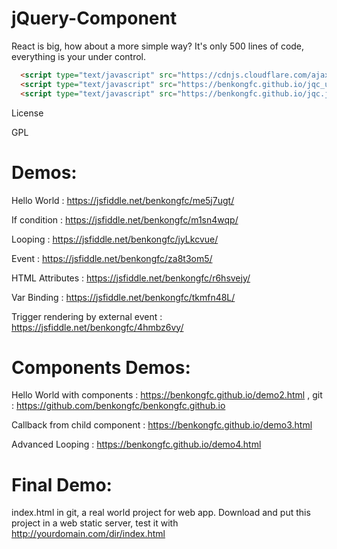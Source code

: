 # jQuery-Component
React is big, how about a more simple way? It's only 500 lines of code, everything is your under control.

```html
  <script type="text/javascript" src="https://cdnjs.cloudflare.com/ajax/libs/jquery/3.3.1/jquery.min.js"></script>
  <script type="text/javascript" src="https://benkongfc.github.io/jqc_utils.js"></script>
  <script type="text/javascript" src="https://benkongfc.github.io/jqc.js"></script>
```

License

GPL

# Demos:

Hello World : https://jsfiddle.net/benkongfc/me5j7ugt/

If condition : https://jsfiddle.net/benkongfc/m1sn4wqp/

Looping : https://jsfiddle.net/benkongfc/jyLkcvue/

Event : https://jsfiddle.net/benkongfc/za8t3om5/

HTML Attributes : https://jsfiddle.net/benkongfc/r6hsvejy/

Var Binding : https://jsfiddle.net/benkongfc/tkmfn48L/

Trigger rendering by external event : https://jsfiddle.net/benkongfc/4hmbz6vy/

# Components Demos:

Hello World with components : https://benkongfc.github.io/demo2.html , git : https://github.com/benkongfc/benkongfc.github.io

Callback from child component : https://benkongfc.github.io/demo3.html

Advanced Looping : https://benkongfc.github.io/demo4.html

# Final Demo:

index.html in git, a real world project for web app. Download and put this project in a web static server, test it with http://yourdomain.com/dir/index.html
